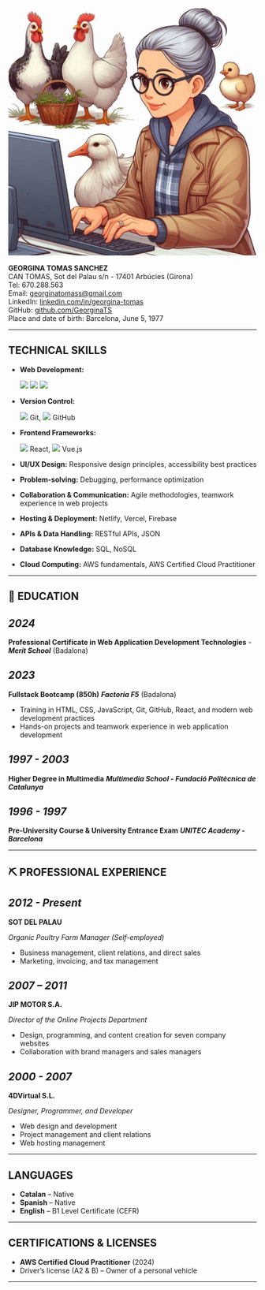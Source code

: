![alt text](image.png)

**GEORGINA TOMAS SANCHEZ**  
CAN TOMAS, Sot del Palau s/n - 17401 Arbúcies (Girona)  
Tel: 670.288.563  
Email: <georginatomass@gmail.com>  
LinkedIn: [linkedin.com/in/georgina-tomas](https://www.linkedin.com/in/georgina-tomas/)  
GitHub: [github.com/GeorginaTS](https://github.com/GeorginaTS)  
Place and date of birth: Barcelona, June 5, 1977

---

## **TECHNICAL SKILLS**

- **Web Development:**

  <img src="https://cdn.jsdelivr.net/gh/devicons/devicon/icons/html5/html5-original.svg" width="100px">  
  <img src="https://cdn.jsdelivr.net/gh/devicons/devicon/icons/css3/css3-original.svg" width="100px"> <img src="https://cdn.jsdelivr.net/gh/devicons/devicon/icons/javascript/javascript-original.svg" width="100px">

- **Version Control:**

  <img src="https://cdn.jsdelivr.net/gh/devicons/devicon/icons/git/git-original.svg" width="100px"> Git, <img src="https://cdn.jsdelivr.net/gh/devicons/devicon/icons/github/github-original.svg" width="100px"> GitHub

- **Frontend Frameworks:**

  <img src="https://cdn.jsdelivr.net/gh/devicons/devicon/icons/react/react-original.svg" width="100px"> React, <img src="https://cdn.jsdelivr.net/gh/devicons/devicon/icons/vuejs/vuejs-original.svg" width="100px"> Vue.js

- **UI/UX Design:** Responsive design principles, accessibility best practices
- **Problem-solving:** Debugging, performance optimization
- **Collaboration & Communication:** Agile methodologies, teamwork experience in web projects
- **Hosting & Deployment:** Netlify, Vercel, Firebase
- **APIs & Data Handling:** RESTful APIs, JSON
- **Database Knowledge:** SQL, NoSQL
- **Cloud Computing:** AWS fundamentals, AWS Certified Cloud Practitioner

---

## **📖 EDUCATION**

## *2024*

**Professional Certificate in Web Application Development Technologies** -
***Merit School*** (Badalona)

## *2023*

**Fullstack Bootcamp (850h)**
***Factoria F5*** (Badalona)

- Training in HTML, CSS, JavaScript, Git, GitHub, React, and modern web development practices
- Hands-on projects and teamwork experience in web application development

## *1997 - 2003*

**Higher Degree in Multimedia**
***Multimedia School - Fundació Politècnica de Catalunya***

## *1996 - 1997*

**Pre-University Course & University Entrance Exam**
***UNITEC Academy - Barcelona***

---

## **⛏️ PROFESSIONAL EXPERIENCE**

## *2012 - Present*

**SOT DEL PALAU**

*Organic Poultry Farm Manager (Self-employed)*  

- Business management, client relations, and direct sales
- Marketing, invoicing, and tax management
  
## *2007 – 2011*

**JIP MOTOR S.A.**

*Director of the Online Projects Department*  

- Design, programming, and content creation for seven company websites
- Collaboration with brand managers and sales managers

## *2000 - 2007*

**4DVirtual S.L.**

*Designer, Programmer, and Developer*  

- Web design and development
- Project management and client relations
- Web hosting management

---

## **LANGUAGES**

- **Catalan** – Native
- **Spanish** – Native
- **English** – B1 Level Certificate (CEFR)

---

## **CERTIFICATIONS & LICENSES**

- **AWS Certified Cloud Practitioner** (2024)
- Driver’s license (A2 & B) – Owner of a personal vehicle

---
